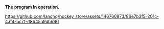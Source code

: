 **The program in operation.**

https://github.com/Ianchq/hockey_store/assets/146760873/86e7b3f5-201c-4af4-bc7f-d8645a9db696

